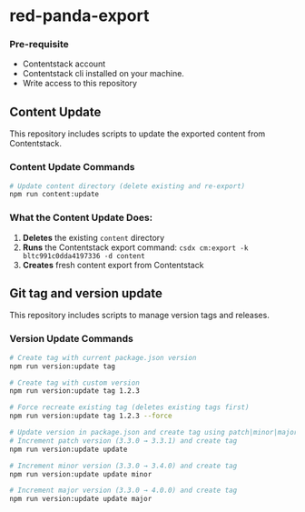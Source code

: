 # red-panda-export

### Pre-requisite
- Contentstack account
- Contentstack cli installed on your machine.
- Write access to this repository

## Content Update

This repository includes scripts to update the exported content from Contentstack.

### Content Update Commands

```bash
# Update content directory (delete existing and re-export)
npm run content:update
```

### What the Content Update Does:
1. **Deletes** the existing `content` directory
2. **Runs** the Contentstack export command: `csdx cm:export -k bltc991c0dda4197336 -d content`
3. **Creates** fresh content export from Contentstack



## Git tag and version update

This repository includes scripts to manage version tags and releases.

### Version Update Commands

```bash
# Create tag with current package.json version
npm run version:update tag

# Create tag with custom version
npm run version:update tag 1.2.3

# Force recreate existing tag (deletes existing tags first)
npm run version:update tag 1.2.3 --force

# Update version in package.json and create tag using patch|minor|major
# Increment patch version (3.3.0 → 3.3.1) and create tag
npm run version:update update

# Increment minor version (3.3.0 → 3.4.0) and create tag  
npm run version:update update minor

# Increment major version (3.3.0 → 4.0.0) and create tag
npm run version:update update major
```